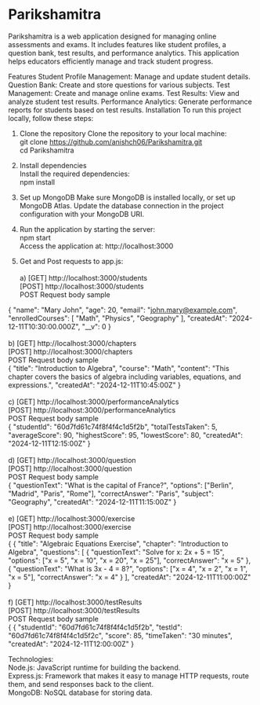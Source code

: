 # Parikshamitra

<p style="font size:50px;">Parikshamitra is a web application designed for managing online assessments and exams. It includes features like student profiles, a question bank, test results, and performance analytics. This application helps educators efficiently manage and track student progress.

Features
Student Profile Management: Manage and update student details.
Question Bank: Create and store questions for various subjects.
Test Management: Create and manage online exams.
Test Results: View and analyze student test results.
Performance Analytics: Generate performance reports for students based on test results.
Installation
To run this project locally, follow these steps:

1. Clone the repository
Clone the repository to your local machine:<br>
git clone https://github.com/anishch06/Parikshamitra.git<br>
cd Parikshamitra
2. Install dependencies<br>
Install the required dependencies:<br>npm install

3. Set up MongoDB
Make sure MongoDB is installed locally, or set up MongoDB Atlas. Update the database connection in the project configuration with your MongoDB URI.

4. Run the application by starting the server:<br>
 npm start<br>
Access the application at:
http://localhost:3000
5. Get and Post requests to app.js:
    <br><br>
  a)   [GET] http://localhost:3000/students<br>
      [POST] http://localhost:3000/students<br>
     POST Request body sample <br>
     
  {
    "name": "Mary John",
    "age": 20,
    "email": "john.mary@example.com",
    "enrolledCourses": [
      "Math",
      "Physics",
      "Geography"
    ],
    "createdAt": "2024-12-11T10:30:00.000Z",
    "__v": 0
  }
  <br><br>
  b)  [GET] http://localhost:3000/chapters<br>
    [POST] http://localhost:3000/chapters<br>
     POST Request body sample<br>
  {
  "title": "Introduction to Algebra",
  "course": "Math",
  "content": "This chapter covers the basics of algebra including variables, equations, and expressions.",
  "createdAt": "2024-12-11T10:45:00Z"
  }
<br><br>
  c) [GET] http://localhost:3000/performanceAnalytics<br>
    [POST] http://localhost:3000/performanceAnalytics<br>
     POST Request body sample<br>
 {
  "studentId": "60d7fd61c74f8f4f4c1d5f2b",
  "totalTestsTaken": 5,
  "averageScore": 90,
  "highestScore": 95,
  "lowestScore": 80,
  "createdAt": "2024-12-11T12:15:00Z"
 }
 <br><br>
  d) [GET] http://localhost:3000/question<br>
    [POST] http://localhost:3000/question<br>
     POST Request body sample<br>
 {
  "questionText": "What is the capital of France?",
  "options": ["Berlin", "Madrid", "Paris", "Rome"],
  "correctAnswer": "Paris",
  "subject": "Geography",
  "createdAt": "2024-12-11T11:15:00Z"
 }
 <br><br>
  e) [GET] http://localhost:3000/exercise<br>
    [POST] http://localhost:3000/exercise<br>
     POST Request body sample<br>
 {
    {
  "title": "Algebraic Equations Exercise",
  "chapter": "Introduction to Algebra",
  "questions": [
    {
      "questionText": "Solve for x: 2x + 5 = 15",
      "options": ["x = 5", "x = 10", "x = 20", "x = 25"],
      "correctAnswer": "x = 5"
    },
    {
      "questionText": "What is 3x - 4 = 8?",
      "options": ["x = 4", "x = 2", "x = 1", "x = 5"],
      "correctAnswer": "x = 4"
    }
  ],
  "createdAt": "2024-12-11T11:00:00Z"
   }
   <br><br>
   f) [GET] http://localhost:3000/testResults<br>
      [POST] http://localhost:3000/testResults<br>
       POST Request body sample<br>
 {
 {
  "studentId": "60d7fd61c74f8f4f4c1d5f2b",
  "testId": "60d7fd61c74f8f4f4c1d5f2c",
  "score": 85,
  "timeTaken": "30 minutes",
  "createdAt": "2024-12-11T12:00:00Z"
 }
   
Technologies:<br>
Node.js: JavaScript runtime for building the backend.<br>
Express.js: Framework that makes it easy to manage HTTP requests, route them, and send responses back to the client.<br>
MongoDB: NoSQL database for storing data.<br>
</p>




